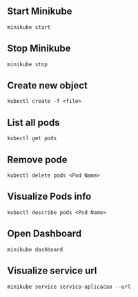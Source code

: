 ## Start Minikube
`minikube start`

## Stop Minikube
`minikube stop`

## Create new object
`kubectl create -f <file>`

## List all pods
`kubectl get pods`

## Remove pode
`kubectl delete pods <Pod Name>`

## Visualize Pods info
`kubectl describe pods <Pod Name>`

## Open Dashboard
`minikube dashboard`

## Visualize service url
`minikube service servico-aplicacao --url`
